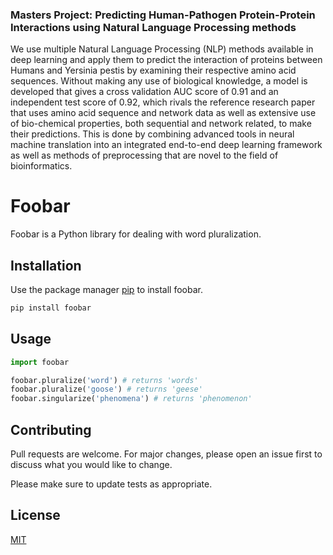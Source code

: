 ### Masters Project: Predicting Human-Pathogen Protein-Protein Interactions using Natural Language Processing methods
We use multiple Natural Language Processing (NLP) methods available in deep learning and apply them to predict the interaction of proteins between Humans and Yersinia
pestis by examining their respective amino acid sequences. Without making any use of biological knowledge, a model is developed that gives a cross validation AUC score of 0.91 and an independent test score of 0.92, which rivals the reference research paper that uses amino acid sequence and network data as well as extensive use of bio-chemical properties, both sequential and network related, to make their predictions. This is done by combining advanced tools in neural machine translation into an integrated end-to-end deep learning framework as well as methods of preprocessing that are novel to the field of bioinformatics.

# Foobar

Foobar is a Python library for dealing with word pluralization.

## Installation

Use the package manager [pip](https://pip.pypa.io/en/stable/) to install foobar.

```bash
pip install foobar
```

## Usage

```python
import foobar

foobar.pluralize('word') # returns 'words'
foobar.pluralize('goose') # returns 'geese'
foobar.singularize('phenomena') # returns 'phenomenon'
```

## Contributing
Pull requests are welcome. For major changes, please open an issue first to discuss what you would like to change.

Please make sure to update tests as appropriate.

## License
[MIT](https://choosealicense.com/licenses/mit/)
